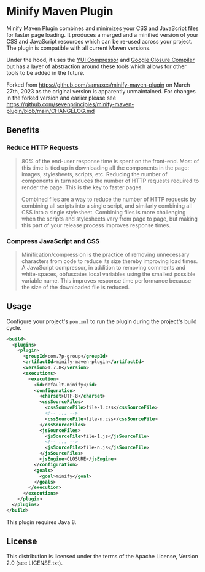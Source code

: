 # Minify Maven Plugin

Minify Maven Plugin combines and minimizes your CSS and JavaScript files for faster page loading. It produces a merged and a minified version of your CSS and JavaScript resources which can be re-used across your project. The plugin is compatible with all current Maven versions.

Under the hood, it uses the [YUI Compressor]([https://github.com/yui/yuicompressor](https://github.com/yui/yuicompressor)) and [Google Closure Compiler](https://developers.google.com/closure/compiler/) but has a layer of abstraction around these tools which allows for other tools to be added in the future.

Forked from https://github.com/samaxes/minify-maven-plugin on March 27th, 2023 as the original version is apparently unmaintained. For changes in the forked version and earlier please see https://github.com/sevenprinciples/minify-maven-plugin/blob/main/CHANGELOG.md

## Benefits

### Reduce HTTP Requests

> 80% of the end-user response time is spent on the front-end. Most of this time is tied up in downloading all the components in the page: images, stylesheets, scripts, etc. Reducing the number of components in turn reduces the number of HTTP requests required to render the page. This is the key to faster pages.
>
> Combined files are a way to reduce the number of HTTP requests by combining all scripts into a single script, and similarly combining all CSS into a single stylesheet. Combining files is more challenging when the scripts and stylesheets vary from page to page, but making this part of your release process improves response times.

### Compress JavaScript and CSS

> Minification/compression is the practice of removing unnecessary characters from code to reduce its size thereby improving load times. A JavaScript compressor, in addition to removing comments and white-spaces, obfuscates local variables using the smallest possible variable name. This improves response time performance because the size of the downloaded file is reduced.

## Usage

Configure your project's `pom.xml` to run the plugin during the project's build cycle.

```xml
<build>
  <plugins>
    <plugin>
      <groupId>com.7p-group</groupId>
      <artifactId>minify-maven-plugin</artifactId>
      <version>1.7.8</version>
      <executions>
        <execution>
          <id>default-minify</id>
          <configuration>
            <charset>UTF-8</charset>
            <cssSourceFiles>
              <cssSourceFile>file-1.css</cssSourceFile>
              <!-- ... -->
              <cssSourceFile>file-n.css</cssSourceFile>
            </cssSourceFiles>
            <jsSourceFiles>
              <jsSourceFile>file-1.js</jsSourceFile>
              <!-- ... -->
              <jsSourceFile>file-n.js</jsSourceFile>
            </jsSourceFiles>
            <jsEngine>CLOSURE</jsEngine>
          </configuration>
          <goals>
            <goal>minify</goal>
          </goals>
        </execution>
      </executions>
    </plugin>
  </plugins>
</build>
```

This plugin requires Java 8.

## License

This distribution is licensed under the terms of the Apache License, Version 2.0 (see LICENSE.txt).
